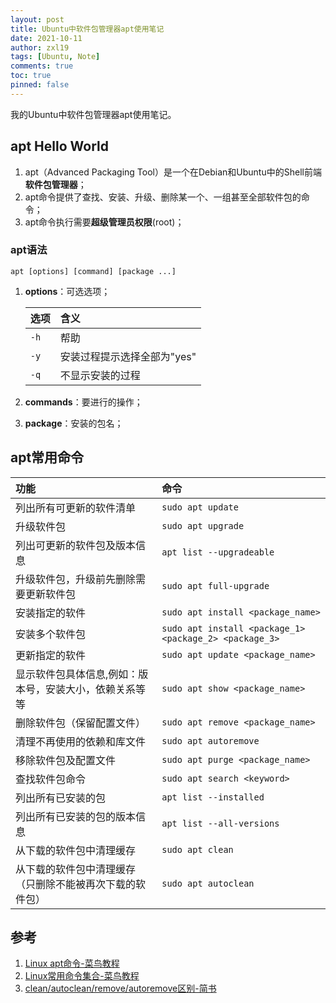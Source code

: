 ```yaml
---
layout: post
title: Ubuntu中软件包管理器apt使用笔记
date: 2021-10-11
author: zxl19
tags: [Ubuntu, Note]
comments: true
toc: true
pinned: false
---
```


我的Ubuntu中软件包管理器apt使用笔记。

<!-- more -->

## apt Hello World

1. apt（Advanced Packaging Tool）是一个在Debian和Ubuntu中的Shell前端**软件包管理器**；
2. apt命令提供了查找、安装、升级、删除某一个、一组甚至全部软件包的命令；
3. apt命令执行需要**超级管理员权限**(root)；

### apt语法

```shell
apt [options] [command] [package ...]
```

1. **options**：可选选项；

    | 选项 | 含义 |
    | :---- | :---- |
    | `-h` | 帮助 |
    | `-y` | 安装过程提示选择全部为"yes" |
    | `-q` | 不显示安装的过程 |

2. **commands**：要进行的操作；
3. **package**：安装的包名；

## apt常用命令

| 功能 | 命令 |
| :---- | :---- |
| 列出所有可更新的软件清单 | `sudo apt update` |
| 升级软件包 | `sudo apt upgrade` |
| 列出可更新的软件包及版本信息 | `apt list --upgradeable` |
| 升级软件包，升级前先删除需要更新软件包 | `sudo apt full-upgrade` |
| 安装指定的软件 | `sudo apt install <package_name>` |
| 安装多个软件包 | `sudo apt install <package_1> <package_2> <package_3>` |
| 更新指定的软件 | `sudo apt update <package_name>` |
| 显示软件包具体信息,例如：版本号，安装大小，依赖关系等等 | `sudo apt show <package_name>` |
| 删除软件包（保留配置文件） | `sudo apt remove <package_name>` |
| 清理不再使用的依赖和库文件 | `sudo apt autoremove` |
| 移除软件包及配置文件 | `sudo apt purge <package_name>` |
| 查找软件包命令 | `sudo apt search <keyword>` |
| 列出所有已安装的包 | `apt list --installed` |
| 列出所有已安装的包的版本信息 | `apt list --all-versions` |
| 从下载的软件包中清理缓存 | `sudo apt clean` |
| 从下载的软件包中清理缓存（只删除不能被再次下载的软件包） | `sudo apt autoclean` |

## 参考

1. [Linux apt命令-菜鸟教程](https://www.runoob.com/linux/linux-comm-apt.html)
2. [Linux常用命令集合-菜鸟教程](https://www.runoob.com/w3cnote/linux-common-command.html)
3. [clean/autoclean/remove/autoremove区别-简书](https://www.jianshu.com/p/acb74889bd39)
